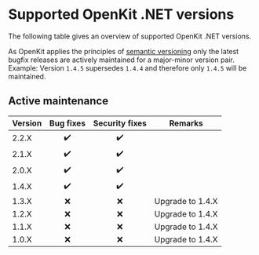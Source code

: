 # Supported OpenKit .NET versions

The following table gives an overview of supported OpenKit .NET versions.

As OpenKit applies the principles of [semantic versioning][semver] only the latest bugfix
releases are actively maintained for a major-minor version pair.  
Example: Version `1.4.5` supersedes `1.4.4` and therefore only `1.4.5` will be maintained.  

## Active maintenance
| Version | Bug fixes          | Security fixes     | Remarks          |
|---------|:------------------:|:------------------:|------------------|
| 2.2.X   | :heavy_check_mark: | :heavy_check_mark: |                  |
| 2.1.X   | :heavy_check_mark: | :heavy_check_mark: |                  |
| 2.0.X   | :heavy_check_mark: | :heavy_check_mark: |                  |
| 1.4.X   | :heavy_check_mark: | :heavy_check_mark: |                  |
| 1.3.X   |        :x:         |        :x:         | Upgrade to 1.4.X |
| 1.2.X   |        :x:         |        :x:         | Upgrade to 1.4.X |
| 1.1.X   |        :x:         |        :x:         | Upgrade to 1.4.X |
| 1.0.X   |        :x:         |        :x:         | Upgrade to 1.4.X |


[semver]: https://semver.org/